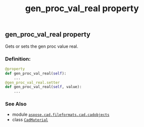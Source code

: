 ﻿---
title: gen_proc_val_real property
second_title: Aspose.CAD for Python via .NET API References
description: 
type: docs
weight: 480
url: /python-net/aspose.cad.fileformats.cad.cadobjects/cadmaterial/gen_proc_val_real/
is_root: false
---

## gen_proc_val_real property


Gets or sets the gen proc value real.
### Definition:
```python
@property
def gen_proc_val_real(self):
    ...
@gen_proc_val_real.setter
def gen_proc_val_real(self, value):
    ...
```

### See Also
* module [`aspose.cad.fileformats.cad.cadobjects`](../../)
* class [`CadMaterial`](/cad/python-net/aspose.cad.fileformats.cad.cadobjects/cadmaterial)
